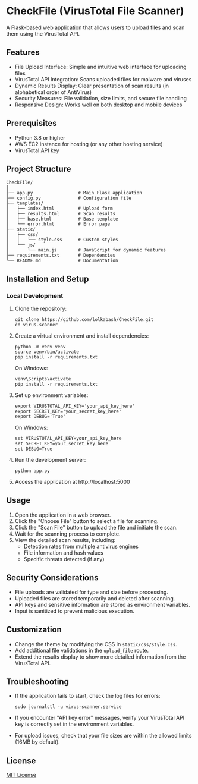 # CheckFile (VirusTotal File Scanner)

A Flask-based web application that allows users to upload files and scan them using the VirusTotal API.

## Features

- File Upload Interface: Simple and intuitive web interface for uploading files
- VirusTotal API Integration: Scans uploaded files for malware and viruses
- Dynamic Results Display: Clear presentation of scan results (in alphabetical order of AntiVirus)
- Security Measures: File validation, size limits, and secure file handling
- Responsive Design: Works well on both desktop and mobile devices

## Prerequisites

- Python 3.8 or higher
- AWS EC2 instance for hosting (or any other hosting service)
- VirusTotal API key
## Project Structure
```
CheckFile/
│
├── app.py                 # Main Flask application
├── config.py              # Configuration file
├── templates/
│   ├── index.html         # Upload form
│   ├── results.html       # Scan results
│   ├── base.html          # Base template
│   └── error.html         # Error page
├── static/
│   ├── css/
│   │   └── style.css      # Custom styles
│   └── js/
│       └── main.js        # JavaScript for dynamic features
├── requirements.txt       # Dependencies
└── README.md              # Documentation
```
## Installation and Setup

### Local Development

1. Clone the repository:
   ```
   git clone https://github.com/lolkabash/CheckFile.git
   cd virus-scanner
   ```

2. Create a virtual environment and install dependencies:
   ```
   python -m venv venv
   source venv/bin/activate
   pip install -r requirements.txt
   ```
   On Windows: 
   ```
   venv\Scripts\activate
   pip install -r requirements.txt
   ```

3. Set up environment variables:
   ```
   export VIRUSTOTAL_API_KEY='your_api_key_here'
   export SECRET_KEY='your_secret_key_here'
   export DEBUG='True'
   ```

   On Windows:
   ```
   set VIRUSTOTAL_API_KEY=your_api_key_here
   set SECRET_KEY=your_secret_key_here
   set DEBUG=True
   ```

4. Run the development server:
   ```
   python app.py
   ```

5. Access the application at http://localhost:5000

## Usage

1. Open the application in a web browser.
2. Click the "Choose File" button to select a file for scanning.
3. Click the "Scan File" button to upload the file and initiate the scan.
4. Wait for the scanning process to complete.
5. View the detailed scan results, including:
   - Detection rates from multiple antivirus engines
   - File information and hash values
   - Specific threats detected (if any)

## Security Considerations

- File uploads are validated for type and size before processing.
- Uploaded files are stored temporarily and deleted after scanning.
- API keys and sensitive information are stored as environment variables.
- Input is sanitized to prevent malicious execution.

## Customization

- Change the theme by modifying the CSS in `static/css/style.css`.
- Add additional file validations in the `upload_file` route.
- Extend the results display to show more detailed information from the VirusTotal API.

## Troubleshooting

- If the application fails to start, check the log files for errors:
  ```
  sudo journalctl -u virus-scanner.service
  ```

- If you encounter "API key error" messages, verify your VirusTotal API key is correctly set in the environment variables.

- For upload issues, check that your file sizes are within the allowed limits (16MB by default).

## License

[MIT License](LICENSE)